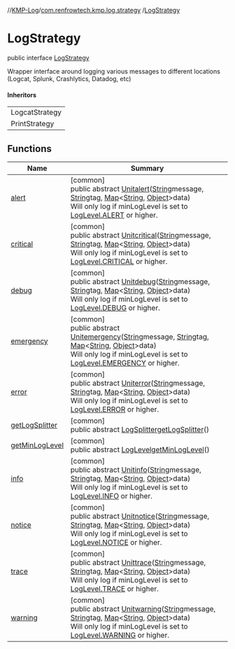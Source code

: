 //[KMP-Log](../../../index.md)/[com.renfrowtech.kmp.log.strategy](../index.md)
/[LogStrategy](index.md)

# LogStrategy

public interface [LogStrategy](index.md)

Wrapper interface around logging various messages to different locations (Logcat, Splunk,
Crashlytics, Datadog, etc)

#### Inheritors

| |
|---|
| LogcatStrategy |
| PrintStrategy |

## Functions

| Name | Summary |
|---|---|
| [alert](alert.md) | [common]<br>public abstract [Unit](https://kotlinlang.org/api/latest/jvm/stdlib/kotlin/-unit/index.html)[alert](alert.md)([String](https://developer.android.com/reference/kotlin/java/lang/String.html)message, [String](https://developer.android.com/reference/kotlin/java/lang/String.html)tag, [Map](https://developer.android.com/reference/kotlin/java/util/Map.html)&lt;[String](https://developer.android.com/reference/kotlin/java/lang/String.html), [Object](https://developer.android.com/reference/kotlin/java/lang/Object.html)&gt;data)<br>Will only log if minLogLevel is set to [LogLevel.ALERT](../../com.renfrowtech.kmp.log/-log-level/-a-l-e-r-t/index.md) or higher. |
| [critical](critical.md) | [common]<br>public abstract [Unit](https://kotlinlang.org/api/latest/jvm/stdlib/kotlin/-unit/index.html)[critical](critical.md)([String](https://developer.android.com/reference/kotlin/java/lang/String.html)message, [String](https://developer.android.com/reference/kotlin/java/lang/String.html)tag, [Map](https://developer.android.com/reference/kotlin/java/util/Map.html)&lt;[String](https://developer.android.com/reference/kotlin/java/lang/String.html), [Object](https://developer.android.com/reference/kotlin/java/lang/Object.html)&gt;data)<br>Will only log if minLogLevel is set to [LogLevel.CRITICAL](../../com.renfrowtech.kmp.log/-log-level/-c-r-i-t-i-c-a-l/index.md) or higher. |
| [debug](debug.md) | [common]<br>public abstract [Unit](https://kotlinlang.org/api/latest/jvm/stdlib/kotlin/-unit/index.html)[debug](debug.md)([String](https://developer.android.com/reference/kotlin/java/lang/String.html)message, [String](https://developer.android.com/reference/kotlin/java/lang/String.html)tag, [Map](https://developer.android.com/reference/kotlin/java/util/Map.html)&lt;[String](https://developer.android.com/reference/kotlin/java/lang/String.html), [Object](https://developer.android.com/reference/kotlin/java/lang/Object.html)&gt;data)<br>Will only log if minLogLevel is set to [LogLevel.DEBUG](../../com.renfrowtech.kmp.log/-log-level/-d-e-b-u-g/index.md) or higher. |
| [emergency](emergency.md) | [common]<br>public abstract [Unit](https://kotlinlang.org/api/latest/jvm/stdlib/kotlin/-unit/index.html)[emergency](emergency.md)([String](https://developer.android.com/reference/kotlin/java/lang/String.html)message, [String](https://developer.android.com/reference/kotlin/java/lang/String.html)tag, [Map](https://developer.android.com/reference/kotlin/java/util/Map.html)&lt;[String](https://developer.android.com/reference/kotlin/java/lang/String.html), [Object](https://developer.android.com/reference/kotlin/java/lang/Object.html)&gt;data)<br>Will only log if minLogLevel is set to [LogLevel.EMERGENCY](../../com.renfrowtech.kmp.log/-log-level/-e-m-e-r-g-e-n-c-y/index.md) or higher. |
| [error](error.md) | [common]<br>public abstract [Unit](https://kotlinlang.org/api/latest/jvm/stdlib/kotlin/-unit/index.html)[error](error.md)([String](https://developer.android.com/reference/kotlin/java/lang/String.html)message, [String](https://developer.android.com/reference/kotlin/java/lang/String.html)tag, [Map](https://developer.android.com/reference/kotlin/java/util/Map.html)&lt;[String](https://developer.android.com/reference/kotlin/java/lang/String.html), [Object](https://developer.android.com/reference/kotlin/java/lang/Object.html)&gt;data)<br>Will only log if minLogLevel is set to [LogLevel.ERROR](../../com.renfrowtech.kmp.log/-log-level/-e-r-r-o-r/index.md) or higher. |
| [getLogSplitter](get-log-splitter.md) | [common]<br>public abstract [LogSplitter](../../com.renfrowtech.kmp.log.splitter/-log-splitter/index.md)[getLogSplitter](get-log-splitter.md)() |
| [getMinLogLevel](get-min-log-level.md) | [common]<br>public abstract [LogLevel](../../com.renfrowtech.kmp.log/-log-level/index.md)[getMinLogLevel](get-min-log-level.md)() |
| [info](info.md) | [common]<br>public abstract [Unit](https://kotlinlang.org/api/latest/jvm/stdlib/kotlin/-unit/index.html)[info](info.md)([String](https://developer.android.com/reference/kotlin/java/lang/String.html)message, [String](https://developer.android.com/reference/kotlin/java/lang/String.html)tag, [Map](https://developer.android.com/reference/kotlin/java/util/Map.html)&lt;[String](https://developer.android.com/reference/kotlin/java/lang/String.html), [Object](https://developer.android.com/reference/kotlin/java/lang/Object.html)&gt;data)<br>Will only log if minLogLevel is set to [LogLevel.INFO](../../com.renfrowtech.kmp.log/-log-level/-i-n-f-o/index.md) or higher. |
| [notice](notice.md) | [common]<br>public abstract [Unit](https://kotlinlang.org/api/latest/jvm/stdlib/kotlin/-unit/index.html)[notice](notice.md)([String](https://developer.android.com/reference/kotlin/java/lang/String.html)message, [String](https://developer.android.com/reference/kotlin/java/lang/String.html)tag, [Map](https://developer.android.com/reference/kotlin/java/util/Map.html)&lt;[String](https://developer.android.com/reference/kotlin/java/lang/String.html), [Object](https://developer.android.com/reference/kotlin/java/lang/Object.html)&gt;data)<br>Will only log if minLogLevel is set to [LogLevel.NOTICE](../../com.renfrowtech.kmp.log/-log-level/-n-o-t-i-c-e/index.md) or higher. |
| [trace](trace.md) | [common]<br>public abstract [Unit](https://kotlinlang.org/api/latest/jvm/stdlib/kotlin/-unit/index.html)[trace](trace.md)([String](https://developer.android.com/reference/kotlin/java/lang/String.html)message, [String](https://developer.android.com/reference/kotlin/java/lang/String.html)tag, [Map](https://developer.android.com/reference/kotlin/java/util/Map.html)&lt;[String](https://developer.android.com/reference/kotlin/java/lang/String.html), [Object](https://developer.android.com/reference/kotlin/java/lang/Object.html)&gt;data)<br>Will only log if minLogLevel is set to [LogLevel.TRACE](../../com.renfrowtech.kmp.log/-log-level/-t-r-a-c-e/index.md) or higher. |
| [warning](warning.md) | [common]<br>public abstract [Unit](https://kotlinlang.org/api/latest/jvm/stdlib/kotlin/-unit/index.html)[warning](warning.md)([String](https://developer.android.com/reference/kotlin/java/lang/String.html)message, [String](https://developer.android.com/reference/kotlin/java/lang/String.html)tag, [Map](https://developer.android.com/reference/kotlin/java/util/Map.html)&lt;[String](https://developer.android.com/reference/kotlin/java/lang/String.html), [Object](https://developer.android.com/reference/kotlin/java/lang/Object.html)&gt;data)<br>Will only log if minLogLevel is set to [LogLevel.WARNING](../../com.renfrowtech.kmp.log/-log-level/-w-a-r-n-i-n-g/index.md) or higher. |
